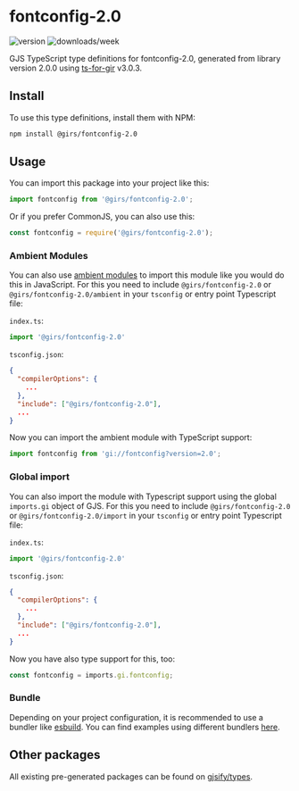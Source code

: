 
# fontconfig-2.0

![version](https://img.shields.io/npm/v/@girs/fontconfig-2.0)
![downloads/week](https://img.shields.io/npm/dw/@girs/fontconfig-2.0)


GJS TypeScript type definitions for fontconfig-2.0, generated from library version 2.0.0 using [ts-for-gir](https://github.com/gjsify/ts-for-gir) v3.0.3.


## Install

To use this type definitions, install them with NPM:
```bash
npm install @girs/fontconfig-2.0
```

## Usage

You can import this package into your project like this:
```ts
import fontconfig from '@girs/fontconfig-2.0';
```

Or if you prefer CommonJS, you can also use this:
```ts
const fontconfig = require('@girs/fontconfig-2.0');
```

### Ambient Modules

You can also use [ambient modules](https://github.com/gjsify/ts-for-gir/tree/main/packages/cli#ambient-modules) to import this module like you would do this in JavaScript.
For this you need to include `@girs/fontconfig-2.0` or `@girs/fontconfig-2.0/ambient` in your `tsconfig` or entry point Typescript file:

`index.ts`:
```ts
import '@girs/fontconfig-2.0'
```

`tsconfig.json`:
```json
{
  "compilerOptions": {
    ...
  },
  "include": ["@girs/fontconfig-2.0"],
  ...
}
```

Now you can import the ambient module with TypeScript support: 

```ts
import fontconfig from 'gi://fontconfig?version=2.0';
```

### Global import

You can also import the module with Typescript support using the global `imports.gi` object of GJS.
For this you need to include `@girs/fontconfig-2.0` or `@girs/fontconfig-2.0/import` in your `tsconfig` or entry point Typescript file:

`index.ts`:
```ts
import '@girs/fontconfig-2.0'
```

`tsconfig.json`:
```json
{
  "compilerOptions": {
    ...
  },
  "include": ["@girs/fontconfig-2.0"],
  ...
}
```

Now you have also type support for this, too:

```ts
const fontconfig = imports.gi.fontconfig;
```

### Bundle

Depending on your project configuration, it is recommended to use a bundler like [esbuild](https://esbuild.github.io/). You can find examples using different bundlers [here](https://github.com/gjsify/ts-for-gir/tree/main/examples).

## Other packages

All existing pre-generated packages can be found on [gjsify/types](https://github.com/gjsify/types).

